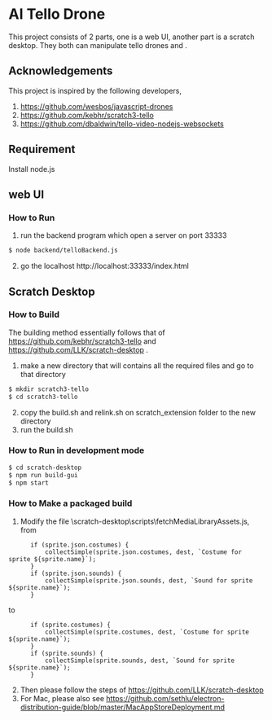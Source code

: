 # AI Tello Drone
This project consists of 2 parts, one is a web UI, another part is a scratch desktop. They both can manipulate tello drones and .
## Acknowledgements
This project is inspired by the following developers, 
1. https://github.com/wesbos/javascript-drones
2. https://github.com/kebhr/scratch3-tello
3. https://github.com/dbaldwin/tello-video-nodejs-websockets
## Requirement
Install node.js

## web UI
### How to Run
1. run the backend program which open a server on port 33333
  ```bash
  $ node backend/telloBackend.js
  ```
2. go the localhost http://localhost:33333/index.html

## Scratch Desktop
### How to Build
The building method essentially follows that of https://github.com/kebhr/scratch3-tello and https://github.com/LLK/scratch-desktop .
1. make a new directory that will contains all the required files and go to that directory
  ```bash
  $ mkdir scratch3-tello
  $ cd scratch3-tello
  ```
2. copy the build.sh and relink.sh on scratch_extension folder to the new directory
3. run the build.sh

### How to Run in development mode
  ```bash
  $ cd scratch-desktop
  $ npm run build-gui
  $ npm start
  ```
### How to Make a packaged build
1. Modify the file \scratch-desktop\scripts\fetchMediaLibraryAssets.js, 
from
  ```
        if (sprite.json.costumes) {
            collectSimple(sprite.json.costumes, dest, `Costume for sprite ${sprite.name}`);
        }
        if (sprite.json.sounds) {
            collectSimple(sprite.json.sounds, dest, `Sound for sprite ${sprite.name}`);
        }
  ```
to
  ```
        if (sprite.costumes) {
            collectSimple(sprite.costumes, dest, `Costume for sprite ${sprite.name}`);
        }
        if (sprite.sounds) {
            collectSimple(sprite.sounds, dest, `Sound for sprite ${sprite.name}`);
        }
   ```
2. Then please follow the steps of https://github.com/LLK/scratch-desktop
3. For Mac, please also see https://github.com/sethlu/electron-distribution-guide/blob/master/MacAppStoreDeployment.md
